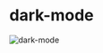 # dark-mode
![dark-mode](https://user-images.githubusercontent.com/86753688/153966547-e04d7de8-995d-49f8-bb1a-22f125b6a513.gif)
